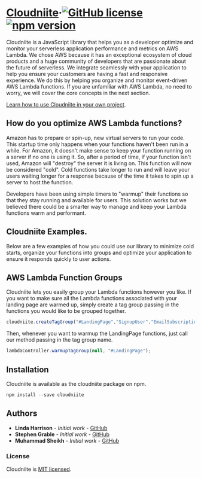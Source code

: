 # [Cloudniite](https://cloudniite.com)&middot;[![GitHub license](https://img.shields.io/badge/license-MIT-blue.svg)](https://github.com/C4-Serverless/cloudniite/LICENSE) [![npm version](https://img.shields.io/npm/v/react.svg?style=flat)](https://www.npmjs.com/package/react)

Cloudniite is a JavaScript library that helps you as a developer optimize and monitor your serverless application performance and metrics on AWS Lambda. We chose AWS because it has an exceptional ecosystem of cloud products and a huge community of developers that are passionate about the future of serverless. We integrate seamlessly with your application to help you ensure your customers are having a fast and responsive experience. We do this by helping you organize and monitor event-driven AWS Lambda functions. If you are unfamiliar with AWS Lambda, no need to worry, we will cover the core concepts in the next section.

[Learn how to use Cloudniite in your own project](https://cloudniite.com/documentation/introduction).

## How do you optimize AWS Lambda functions?
Amazon has to prepare or spin-up, new virtual servers to run your code. This startup time only happens when your functions haven't been run in a while. For Amazon, it doesn't make sense to keep your function running on a server if no one is using it. So, after a period of time, if your function isn't used, Amazon will "destroy" the server it is living on. This function will now be considered "cold". Cold functions take longer to run and will leave your users waiting longer for a response because of the time it takes to spin up a server to host the function.

Developers have been using simple timers to "warmup" their functions so that they stay running and available for users. This solution works but we believed there could be a smarter way to manage and keep your Lambda functions warm and performant.

## Cloudniite Examples.
Below are a few examples of how you could use our library to minimize cold starts, organize your functions into groups and optimize your application to ensure it responds quickly to user actions.

## AWS Lambda Function Groups
Cloudniite lets you easily group your Lambda functions however you like. If you want to make sure all the Lambda functions associated with your landing page are warmed up, simply create a tag group passing in the functions you would like to be grouped together.

```jsx
cloudniite.createTagGroup("#LandingPage","SignupUser","EmailSubscription")
```

Then, whenever you want to warmup the LandingPage functions, just call our method passing in the tag group name.

```jsx
lambdaController.warmupTagGroup(null, "#LandingPage"); 
```

## Installation

Cloudniite is available as the cloudniite package on npm.

```jsx
npm install --save cloudniite
```

## Authors

* **Linda Harrison** - *Initial work* - [GitHub](https://github.com/LindafHarrison)
* **Stephen Grable** - *Initial work* - [GitHub](https://github.com/StephenGrable1)
* **Muhammad Sheikh** - *Initial work* - [GitHub](https://github.com/msheikh93)

### License

Cloudniite is [MIT licensed](./LICENSE).
